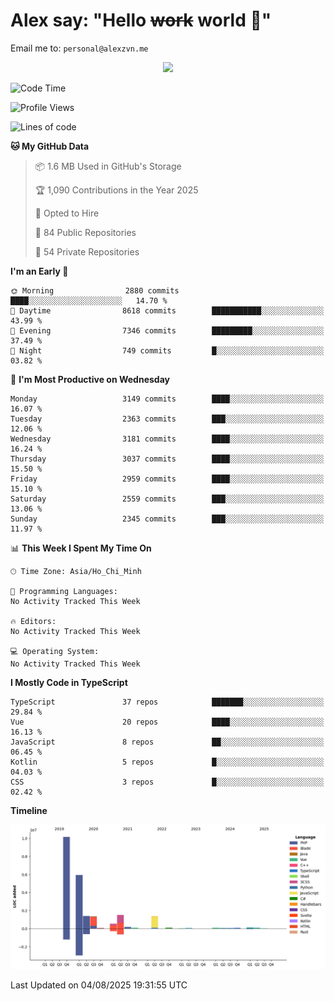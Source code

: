 # Alex say: "Hello ~~work~~ world 🐾"
Email me to: `personal@alexzvn.me`


<p align=center>
  <a href="https://skillicons.dev">
    <img src="https://skillicons.dev/icons?i=ts,js,php,nodejs,bun,vue,nuxt,react,svelte,tauri,laravel,rust,mongodb,docker,electron,redis,rabbitmq,tailwind,git,cloudflare,elysia,mysql,nginx,rollupjs,sentry,ubuntu,yarn,html,css,vite" />
  </a>
</p>

<!--START_SECTION:waka-->
![Code Time](http://img.shields.io/badge/Code%20Time-1%2C066%20hrs%2055%20mins-blue)

![Profile Views](http://img.shields.io/badge/Profile%20Views-0-blue)

![Lines of code](https://img.shields.io/badge/From%20Hello%20World%20I%27ve%20Written-23.3%20million%20lines%20of%20code-blue)

**🐱 My GitHub Data** 

> 📦 1.6 MB Used in GitHub's Storage 
 > 
> 🏆 1,090 Contributions in the Year 2025
 > 
> 💼 Opted to Hire
 > 
> 📜 84 Public Repositories 
 > 
> 🔑 54 Private Repositories 
 > 
**I'm an Early 🐤** 

```text
🌞 Morning                2880 commits        ████░░░░░░░░░░░░░░░░░░░░░   14.70 % 
🌆 Daytime                8618 commits        ███████████░░░░░░░░░░░░░░   43.99 % 
🌃 Evening                7346 commits        █████████░░░░░░░░░░░░░░░░   37.49 % 
🌙 Night                  749 commits         █░░░░░░░░░░░░░░░░░░░░░░░░   03.82 % 
```
📅 **I'm Most Productive on Wednesday** 

```text
Monday                   3149 commits        ████░░░░░░░░░░░░░░░░░░░░░   16.07 % 
Tuesday                  2363 commits        ███░░░░░░░░░░░░░░░░░░░░░░   12.06 % 
Wednesday                3181 commits        ████░░░░░░░░░░░░░░░░░░░░░   16.24 % 
Thursday                 3037 commits        ████░░░░░░░░░░░░░░░░░░░░░   15.50 % 
Friday                   2959 commits        ████░░░░░░░░░░░░░░░░░░░░░   15.10 % 
Saturday                 2559 commits        ███░░░░░░░░░░░░░░░░░░░░░░   13.06 % 
Sunday                   2345 commits        ███░░░░░░░░░░░░░░░░░░░░░░   11.97 % 
```


📊 **This Week I Spent My Time On** 

```text
🕑︎ Time Zone: Asia/Ho_Chi_Minh

💬 Programming Languages: 
No Activity Tracked This Week

🔥 Editors: 
No Activity Tracked This Week

💻 Operating System: 
No Activity Tracked This Week
```

**I Mostly Code in TypeScript** 

```text
TypeScript               37 repos            ███████░░░░░░░░░░░░░░░░░░   29.84 % 
Vue                      20 repos            ████░░░░░░░░░░░░░░░░░░░░░   16.13 % 
JavaScript               8 repos             ██░░░░░░░░░░░░░░░░░░░░░░░   06.45 % 
Kotlin                   5 repos             █░░░░░░░░░░░░░░░░░░░░░░░░   04.03 % 
CSS                      3 repos             █░░░░░░░░░░░░░░░░░░░░░░░░   02.42 % 
```



**Timeline**

![Lines of Code chart](https://raw.githubusercontent.com/alexzvn/alexzvn/main/assets/bar_graph.png)


 Last Updated on 04/08/2025 19:31:55 UTC
<!--END_SECTION:waka-->
